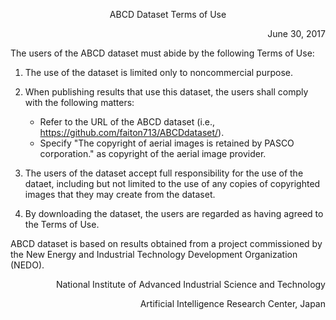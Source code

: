 <p align="center"> ABCD Dataset Terms of Use </p>
<p align="right"> June 30, 2017 </p>

The users of the ABCD dataset must abide by the following Terms of Use:

1. The use of the dataset is limited only to noncommercial purpose.

1. When publishing results that use this dataset, the users shall comply with the following matters:
     * Refer to the URL of the ABCD dataset (i.e., https://github.com/faiton713/ABCDdataset/).
     * Specify "The copyright of aerial images is retained by PASCO corporation." as copyright of the aerial image provider.

1. The users of the dataset accept full responsibility for the use of the dataet, 
including but not limited to the use of any copies of copyrighted images that they may create from the dataset.

1. By downloading the dataset, the users are regarded as having agreed to the Terms of Use.

ABCD dataset is based on results obtained from a project commissioned 
by the New Energy and Industrial Technology Development Organization (NEDO). 

<p align="right"> National Institute of Advanced Industrial Science and Technology </p>
<p align="right"> Artificial Intelligence Research Center, Japan </p>

